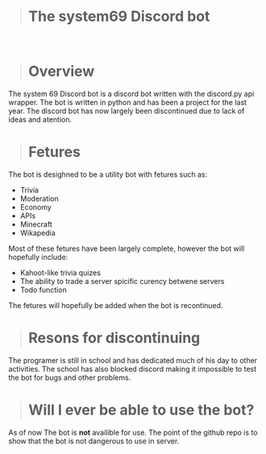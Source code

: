 ># The system69 Discord bot

<br>

># Overview

The system 69 Discord bot is a discord bot written with the discord.py api wrapper. The bot is written in python and has been a project for the last year. The discord bot has now largely been discontinued due to lack of ideas and atention.

># Fetures

The bot is desighned to be a utility bot with fetures such as:
 * Trivia
 * Moderation
 * Economy
 * APIs
 * Minecraft
 * Wikapedia

Most of these fetures have been largely complete, however the bot will hopefully include:
 * Kahoot-like trivia quizes
 * The ability to trade a server spicific curency betwene servers
 * Todo function

The fetures will hopefully be added when the bot is recontinued.

># Resons for discontinuing

The programer is still in school and has dedicated much of his day to other activities. The school has also blocked discord making it impossible to test the bot for bugs and other problems.

># Will I ever be able to use the bot?

As of now The bot is **not** availible for use. The point of the github repo is to show that the bot is not dangerous to use in server.
